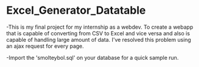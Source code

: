 # Excel_Generator_Datatable


-This is my final project for my internship as a webdev. To create a webapp that is capable of converting from CSV to Excel and vice versa and also is capable of handling large amount of data. I've resolved this problem using an ajax request for every page.

-Import the 'smolteybol.sql' on your database for a quick sample run.
